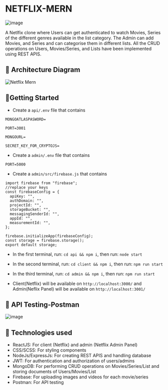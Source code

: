 # NETFLIX-MERN

![image](https://camo.githubusercontent.com/4b306e62cce568b7d68236503c4f4ab832bfef3a60c830795f2107b954c8db11/68747470733a2f2f692e6962622e636f2f516364537a57592f4e6574666c69782d636c6f6e652e706e67)

A Netlfix clone where Users can get authenticated to watch Movies, Series of the different genres available in the list category. The Admin can add Movies, and Series and can categorise them in different lists. All the CRUD operations on Users, Movies/Series, and Lists have been implemented using REST APIS.

## 🚀 Architecture Diagram
![Netflix Mern](https://user-images.githubusercontent.com/104893311/235288616-09f182c1-4a09-4985-8726-dd3058de095f.png)
## 🚀Getting Started


- Create a ```api/.env``` file that contains 
```
MONGOATLASPASWORD=

PORT=3001

MONGOURL=

SECRET_KEY_FOR_CRYPTOJS=
```
- Create a ```admin/.env``` file that contains 
```
PORT=5000
```
- Create a ```admin/src/firebase.js```  that contains

```
import firebase from "firebase";
//replace your keys
const firebaseConfig = {
  apiKey: "",
  authDomain: "",
  projectId: "",
  storageBucket: "",
  messagingSenderId: "",
  appId: "",
  measurementId: "",
};

firebase.initializeApp(firebaseConfig);
const storage = firebase.storage();
export default storage;

```

- In the first terminal, run: ```cd api && npm i```, then run: ```node start``` 

- In the second terminal, run: ```cd client && npm i```, then run: ```npm run start``` 

- In the third terminal, run: ```cd admin && npm i```, then run: ```npm run start```

- Client(Netflix) will be available on ```http://localhost:3000/``` and Admin(Neflix Panel) will be available on ```http://localhost:3001/```

## 🚀 API Testing-Postman

![image](https://user-images.githubusercontent.com/104893311/235492798-781202e6-e6bd-4d20-9694-ce2e909aa65c.png)

## 🚀 Technologies used 

- ReactJS: For client (Netflix) and admin (Netflix Admin Panel)
- CSS/SCSS: For styling components
- NodeJs/ExpressJs: For creating REST APIS and handling database 
- JWT: For authentication and authorization of users/admins
- MongoDB: For performing CRUD operations on Movies/Series/List and storing documents of Users/Movies/List
- Firebase: For uploading images and videos for each movie/series
- Postman: For API testing 




